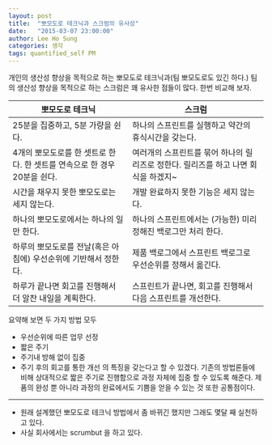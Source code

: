 ```yaml
---
layout: post
title:  "뽀모도로 테크닉과 스크럼의 유사성"
date:   "2015-03-07 23:00:00"
author: Lee Ho Sung
categories: 생각
tags: quantified_self PM
---
```


개인의 생산성 향상을 목적으로 하는 뽀모도로 테크닉과(팀 뽀모도로도 있긴 하다.) 팀의 생산성 향상을 목적으로 하는 스크럼은 꽤 유사한 점들이 많다. 한번 비교해 보자. 

| 뽀모도로 테크닉        | 스크럼           |
| ---------------------- |------------------|
| 25분을 집중하고, 5분 가량을 쉰다. |  하나의 스프린트를 실행하고 약간의 휴식시간을 갖는다. |
| 4개의 뽀모도로를 한 셋트로 한다. 한 셋트를 연속으로 한 경우 20분을 쉰다. |  여러개의 스프린트를 묶어 하나의 릴리즈로 정한다. 릴리즈를 하고 나면 회식을 하겠지~ |
| 시간을 채우지 못한 뽀모도로는 세지 않는다. |  개발 완료하지 못한 기능은 세지 않는다. |
| 하나의 뽀모도로에서는 하나의 일만 한다. |  하나의 스프린트에서는 (가능한) 미리 정해진 백로그만 처리 한다. |
| 하루의 뽀모도로를 전날(혹은 아침에) 우선순위에 기반해서 정한다. |  제품 백로그에서 스프린트 백로그로 우선순위를 정해서 옮긴다. |
| 하루가 끝나면 회고를 진행해서 더 알찬 내일을 계획한다. | 스프린트가 끝나면, 회고를 진행해서 다음 스프린트를 개선한다. |

요약해 보면 두 가지 방법 모두 
* 우선순위에 따른 업무 선정
* 짧은 주기 
* 주기내 방해 없이 집중
* 주기 후의 회고를 통한 개선 
의 특징을 갖는다고 할 수 있겠다. 기존의 방법론들에 비해 상대적으로 짧은 주기로 진행함으로 과정 자체에 집중 할 수 있도록 해준다. 제품의 완성 뿐 아니라 과정의 완료에서도 기쁨을 얻을 수 있는 것 또한 공통점이다.

---------

* 원래 설계했던 뽀모도로 테크닉 방법에서 좀 바뀌긴 했지만 그래도 몇달 째 실천하고 있다.
* 사실 회사에서는 scrumbut 을 하고 있다.
